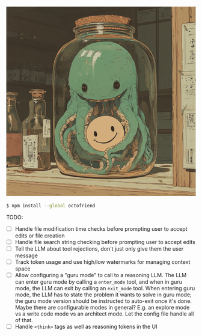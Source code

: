 ![octofriend](./octofriend.png)

```bash
$ npm install --global octofriend
```

TODO:

- [ ] Handle file modification time checks before prompting user to accept
  edits or file creation
- [ ] Handle file search string checking before prompting user to accept edits
- [ ] Tell the LLM about tool rejections, don't just only give them the user
  message
- [ ] Track token usage and use high/low watermarks for managing context space
- [ ] Allow configuring a "guru mode" to call to a reasoning LLM. The LLM can
  enter guru mode by calling a `enter_mode` tool, and when in guru mode, the LLM
  can exit by calling an `exit_mode` tool. When entering guru mode, the
  LLM has to state the problem it wants to solve in guru mode; the guru mode
  version should be instructed to auto-exit once it's done. Maybe there are
  configurable modes in general? E.g. an explore mode vs a write code mode vs
  an architect mode. Let the config file handle all of that.
- [ ] Handle `<think>` tags as well as reasoning tokens in the UI

